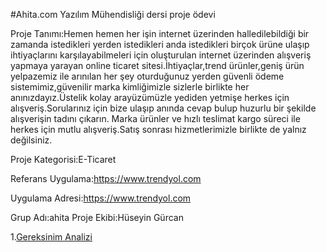 #Ahita.com
Yazılım Mühendisliği dersi proje ödevi

Proje Tanımı:Hemen hemen her işin internet üzerinden halledilebildiği bir zamanda istedikleri yerden istedikleri anda istedikleri birçok ürüne ulaşıp ihtiyaçlarını karşılayabilmeleri için oluşturulan 
internet üzerinden alışveriş yapmaya yarayan online ticaret sitesi.İhtiyaçlar,trend ürünler,geniş ürün yelpazemiz ile arınılan her şey oturduğunuz yerden güvenli ödeme sistemimiz,güvenilir marka kimliğimizle 
sizlerle birlikte her anınızdayız.Üstelik kolay arayüzümüzle yediden yetmişe herkes için alışveriş.Sorularınız için bize ulaşıp anında cevap bulup huzurlu bir şekilde alışverişin tadını çıkarın.
Marka ürünler ve hızlı teslimat kargo süreci ile herkes için mutlu alışveriş.Satış sonrası hizmetlerimizle birlikte de yalnız değilsiniz. 

Proje Kategorisi:E-Ticaret

Referans Uygulama:https://www.trendyol.com

Uygulama Adresi:https://www.trendyol.com

Grup Adı:ahita
Proje Ekibi:Hüseyin Gürcan

1.[Gereksinim Analizi](Gereksinim-Analizi.md)
